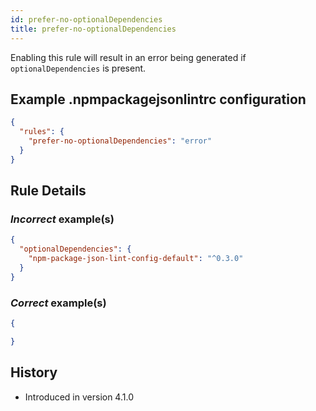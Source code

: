 ```yaml
---
id: prefer-no-optionalDependencies
title: prefer-no-optionalDependencies
---
```


Enabling this rule will result in an error being generated if `optionalDependencies` is present.

## Example .npmpackagejsonlintrc configuration

```json
{
  "rules": {
    "prefer-no-optionalDependencies": "error"
  }
}
```

## Rule Details

### *Incorrect* example(s)

```json
{
  "optionalDependencies": {
    "npm-package-json-lint-config-default": "^0.3.0"
  }
}
```

### *Correct* example(s)

```json
{

}
```

## History

* Introduced in version 4.1.0
